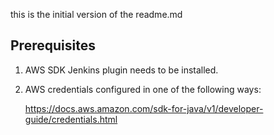 this is the initial version of the readme.md

## Prerequisites
1) AWS SDK Jenkins plugin needs to be installed.
2) AWS credentials configured in one of the following ways: 
   
   https://docs.aws.amazon.com/sdk-for-java/v1/developer-guide/credentials.html
   
 